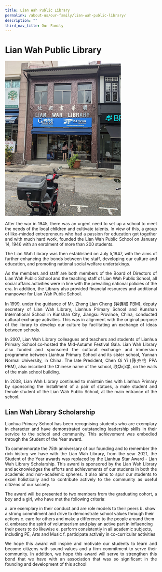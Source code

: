 ```yaml
---
title: Lian Wah Public Library
permalink: /about-us/our-family/lian-wah-public-library/
description: ""
third_nav_title: Our Family
---
```

# Lian Wah Public Library

![](/images/About%20us/LHPS%20Library.png)

<p style="text-align: justify;">After the war in 1945, there was an urgent need to set up a school to meet the needs of the local children and cultivate talents. In view of this, a group of like-minded entrepreneurs who had a passion for education got together and with much hard work, founded the Lian Wah Public School on January 14, 1946 with an enrolment of more than 200 students.</p>

  
<p style="text-align: justify;">The Lian Wah Library was then established on July 5,1947, with the aims of further enhancing the bonds between the staff, developing our culture and education, and promoting national social welfare undertakings.</p>


  
<p style="text-align: justify;">As the members and staff are both members of the Board of Directors of Lian Wah Public School and the teaching staff of Lian Wah Public School, all social affairs activities were in line with the prevailing national policies of the era. In addition, the Library also provided financial resources and additional manpower for Lian Wah Public School.</p>


  
<p style="text-align: justify;">In 1999, under the guidance of Mr. Zhong Lian Cheng (钟连城 PBM), deputy secretary of Lian Wah Library, Lianhua Primary School and Kunshan International School in Kunshan City, Jiangsu Province, China, conducted cultural exchange activities. This was in alignment with the original purpose of the library to develop our culture by facilitating an exchange of ideas between schools.</p>


  
<p style="text-align: justify;">In 2007, Lian Wah Library colleagues and teachers and students of Lianhua Primary School co-hosted the Mid-Autumn Festival Gala. Lian Wah Library also funded and sponsored the cultural exchange and immersion programme between Lianhua Primary School and its sister school, Yunnan Normal University, in China. The late President, Chen Qi Yi (陈齐怡 PPA PBM), also inscribed the Chinese name of the school, 联华小学, on the walls of the main school building.</p>


  
<p style="text-align: justify;">In 2008, Lian Wah Library continued to maintain ties with Lianhua Primary by sponsoring the installment of a pair of statues, a male student and female student of the Lian Wah Public School, at the main entrance of the school.</p>


## Lian Wah Library Scholarship

<p style="text-align: justify;">Lianhua Primary School has been recognising students who are exemplary in character and have demonstrated outstanding leadership skills in their service to the school and community. This achievement was embodied through the Student of the Year award.</p>


  
<p style="text-align: justify;">To commemorate the 75th anniversary of our founding and to remember the rich history we have with the Lian Wah Library, from the year 2021, the Student of the Year awards was replaced by the Lianhua Star Award - Lian Wah Library Scholarship. This award is sponsored by the Lian Wah Library and acknowledges the efforts and achievements of our students in both the academic and non-academic spheres. It also aims to spur our students to excel holistically and to contribute actively to the community as useful citizens of our society.</p>


  
<p style="text-align: justify;">The award will be presented to two members from the graduating cohort, a boy and a girl, who have met the following criteria:</p>
  

a\.  are exemplary in their conduct and are role models to their peers
b\.  show a strong commitment and drive to demonstrate school values through their actions
c\.  care for others and make a difference to the people around them
d\.  embrace the spirit of volunteerism and play an active part in influencing their peers to do likewise
e\.  perform consistently in all academic subjects, including PE, Arts and Music
f\.  participate actively in co-curricular activities

  
<p style="text-align: justify;">We hope this award will inspire and motivate our students to learn and become citizens with sound values and a firm commitment to serve their community. In addition, we hope this award will serve to strengthen this bond that we have with an association that was so significant in the founding and development of this school</p>